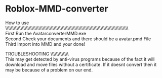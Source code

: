 # Roblox-MMD-converter
How to use                                                                                                                                                                         
\\\\\\\\\\\\\\\\\\\\\\\\\\\\\\\\\\\\\\\\\\\\\\\\\\\\\\\\\\\\\\\\\\\\\\\\\\\\\\\\\\\\\\\\\\\\\\\\\\\\\\\\\\\\\\\\\\\\\\\\\\\\\\\\\\\\\\\\\\\\\\\\\\\\\\\\\\\\\\\\\\\\\\\\\\\\\\\\\\\
  First Run the AvatarconverterMMD.exe                                                                                                                                             
  Second Check your documents and there should be a avatar.pmd File                                                                                                                 
  Third import into MMD and your done!
  
  TROUBLESHOOTING
 \\\\\\\\\\\\\\\\\\\\\\\\\\\
This may get detected by anti-virus programs because of the fact it will download and move files without a certificate.
If it doesnt convert then it may be because of a problem on our end.

